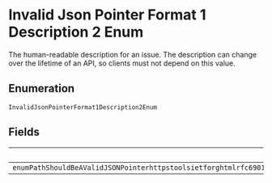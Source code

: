 
# Invalid Json Pointer Format 1 Description 2 Enum

The human-readable description for an issue. The description can change over the lifetime of an API, so clients must not depend on this value.

## Enumeration

`InvalidJsonPointerFormat1Description2Enum`

## Fields

| Name |
|  --- |
| `enumPathShouldBeAValidJSONPointerhttpstoolsietforghtmlrfc6901ThatReferencesALocationWithinTheRequestWhereTheOperationIsPerformed` |

